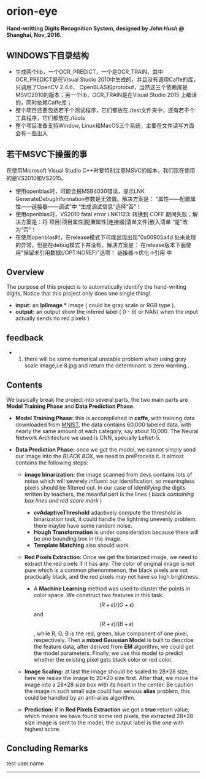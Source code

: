 # orion-eye

**Hand-writting Digits Recognition System, designed by *John Hush* @ Shanghai, Nov, 2016.**

## WINDOWS下目录结构
* 生成两个lib，一个OCR_PREDICT，一个是OCR_TRAIN，其中OCR_PREDICT是在Visual Studio 2010中生成的，并且没有调用Caffe的库，只调用了OpenCV 2.4.6， OpenBLAS和protobuf，当然这三个依赖库是MSVC2010的版本；另一个lib，OCR_TRAIN是在Visual Studio 2015 上编译的，同时依赖Caffe库；
* 整个项目还要包括若干个测试程序，它们都放在./test文件夹中，还有若干个工具程序，它们都放在./tools
* 整个项目准备支持Window, Linux和MacOS三个系统，主要在文件读写方面会有一些出入

## 若干MSVC下操蛋的事
在使用Microsoft Visual Studio C++时要特别注意MSVC的版本，我们现在使用的是VS2010和VS2015。
* 使用openblas时，可能会报MSB4030错误，提示LNK GenerateDebugInformation参数是无效值。解决方案是： “属性——配置属性——链接器——调试”中 “生成调试信息”选择“否”！
* 使用openblas时，VS2010 fatal error LNK1123: 转换到 COFF 期间失败；解决方案是：将 项目|项目属性|配置属性|连接器|清单文件|嵌入清单 “是”改为“否”！
* 在使用openblas时，在release模式下可能出现出现"0x00905a4d 处未处理的异常，但是在debug模式下并没有，解决方案是： 在release版本下面使用"保留未引用数据(/OPT:NOREF)"选项！ 链接器->优化->引用   中
##  Overview

The purpose of this project is to automatically identify the hand-writing digits, Notice that this project only does one single thing! 

* **input:** an **IplImage \*** image ( could be gray scale or RGB type ).
* **output:** an output show the infered label ( 0 - 9) or NAN( when the input actually sends no red pixels )

## feedback
* 1. there will be some numerical unstable problem when using gray scale image,i.e 8.jpg
and return the determinant is zero warning..
## Contents

We basically break the project into several parts, the two main parts are **Model Training Phase** and **Data Prediction Phase**.  

* **Model Training Phase:** this is accomplished in **caffe**, with training data downloaded from [MNIST](http://yann.lecun.com/exdb/mnist/), the data contains 60,000 labeled data, with nearly the same amount of each category, say about 10,000. The Neural Network Architecture we used is CNN, specially LeNet-5.

* **Data Prediction Phase:** once we got the model, we cannot simply send our image into the *BLACK BOX*, we need to preProcess it. It almost contains the following steps:  
	- **image binarization:** the image scanned from devs contains lots of noise which will severely influent our identification, so meaningless pixels should be filtered out. In our case of identifying the digits written by teachers, the meanful part is the lines ( *black containing box lines and red score mark* )  

		* **cvAdaptiveThreshold** adaptively compute the threshold in binarization task, it could handle the lightning unevenly problem. there maybe have some random noise.
		* **Hough Transformation** is under consideration because there will be one bounding box in the image.
		* **Template Matching** also should work.
	
	- **Red Pixels Extraction:** Once we get the binarized image, we need to extract the red pixels if it has any. The color of original image is not pure which is a common phenommenon, the black pixels are not practically black, and the red pixels may not have so high brightness.  

		* A **Machine Learning** method was used to cluster the points in color space. We construct two features in this task: $$(R+\epsilon)/(G+\epsilon)$$ and $$(R+\epsilon)/(B+\epsilon)$$, while R, G, B is the red, green, blue component of one pixel, respectively. Then a **mixed Gaussian Model** is built to describe the feature data, after derived from **EM** algorithm, we could get the model parameters. Finally, we use this model to predict whether the existing pixel gets black color or red color.  

	- **Image Scaling:** at last the image should be scaled to 28\*28 size, here we resize the image to 20\*20 size first. After that, we move the image into a 28\*28 size box with its heart in the center. Be caution the image in such small size could has serious **alias** problem, this could be handled by an anti-alias algorithm.  

	- **Prediction:** if in **Red Pixels Extraction** we got a **true** return value, which means we have found some red pixels, the extracted 28\*28 size image is sent to the model, the output label is the one with highest score.  

## Concluding Remarks
 test user.name 
***
